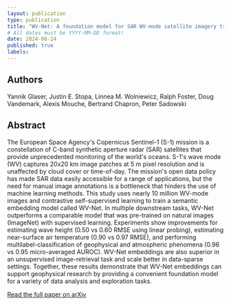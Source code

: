 ```yaml
---
layout: publication
type: publication
title: "WV-Net: A foundation model for SAR WV-mode satellite imagery trained using contrastive self-supervised learning on 10 million images"
# All dates must be YYYY-MM-DD format!
date: 2024-06-24
published: true
labels:
---
```


## Authors

Yannik Glaser, Justin E. Stopa, Linnea M. Wolniewicz, Ralph Foster, Doug Vandemark, Alexis Mouche, Bertrand Chapron, Peter Sadowski

## Abstract

The European Space Agency's Copernicus Sentinel-1 (S-1) mission is a constellation of C-band synthetic aperture radar (SAR) satellites that provide unprecedented monitoring of the world's oceans. S-1's wave mode (WV) captures 20x20 km image patches at 5 m pixel resolution and is unaffected by cloud cover or time-of-day. The mission's open data policy has made SAR data easily accessible for a range of applications, but the need for manual image annotations is a bottleneck that hinders the use of machine learning methods. This study uses nearly 10 million WV-mode images and contrastive self-supervised learning to train a semantic embedding model called WV-Net. In multiple downstream tasks, WV-Net outperforms a comparable model that was pre-trained on natural images (ImageNet) with supervised learning. Experiments show improvements for estimating wave height (0.50 vs 0.60 RMSE using linear probing), estimating near-surface air temperature (0.90 vs 0.97 RMSE), and performing multilabel-classification of geophysical and atmospheric phenomena (0.96 vs 0.95 micro-averaged AUROC). WV-Net embeddings are also superior in an unsupervised image-retrieval task and scale better in data-sparse settings. Together, these results demonstrate that WV-Net embeddings can support geophysical research by providing a convenient foundation model for a variety of data analysis and exploration tasks.

[Read the full paper on arXiv](https://arxiv.org/abs/2406.18765)